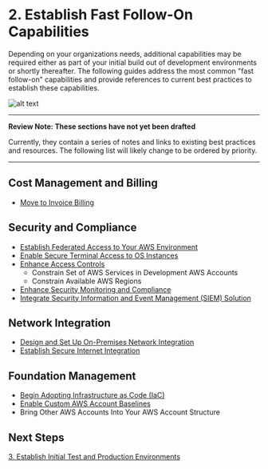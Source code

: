 # 2. Establish Fast Follow-On Capabilities

Depending on your organizations needs, additional capabilities may be required either as part of your initial build out of development environments or shortly thereafter. The following guides address the most common "fast follow-on" capabilities and provide references to current best practices to establish these capabilities.

![alt text](https://github.com/ckamps/aws-foundation-journey/raw/master/images/dev-fast-follow-ons.png "Initial Development Environment with Fast Follow-On Capabilities")

---
**Review Note: These sections have not yet been drafted**

Currently, they contain a series of notes and links to existing best practices and resources.  The following list will likely change to be ordered by priority.

---

## Cost Management and Billing

* [Move to Invoice Billing](2-8-invoice-billing.md)

## Security and Compliance

* [Establish Federated Access to Your AWS Environment](2-1-federated-access-to-aws.md)
* [Enable Secure Terminal Access to OS Instances](2-11-secure-terminal-access-to-os.md)
* [Enhance Access Controls](2-7-enhanced-access-controls.md)
  * Constrain Set of AWS Services in Development AWS Accounts
  * Constrain Available AWS Regions
* [Enhance Security Monitoring and Compliance](2-6-enhanced-security-monitoring-and-compliance.md)
* [Integrate Security Information and Event Management (SIEM) Solution](2-5-siem-integration.md)

## Network Integration

* [Design and Set Up On-Premises Network Integration](2-2-on-premises-network-integration.md)
* [Establish Secure Internet Integration](2-4-secure-internet-integration.md)

## Foundation Management

* [Begin Adopting Infrastructure as Code (IaC)](2-9-infrastructure-as-code.md)
* [Enable Custom AWS Account Baselines](2-3-custom-account-baselines.md)
* Bring Other AWS Accounts Into Your AWS Account Structure

## Next Steps

[3. Establish Initial Test and Production Environments](../3-test-production/README.md)
